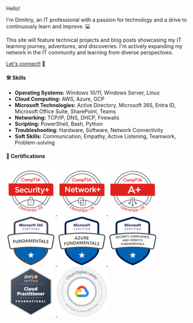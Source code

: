 
Hello! 

I'm Dimitriy, an IT professional with a passion for technology and a drive to continuously learn and improve. 💻

This site will feature technical projects and blog posts showcasing my IT learning journey, adventures, and discoveries. I'm actively expanding my network in the IT community and learning from diverse perspectives.

<a href="https://linkedin.com/in/dleontev" target="_blank" rel="noopener noreferrer">Let's connect!</a> 🤝

#### 🛠️ Skills 


* **Operating Systems:** Windows 10/11, Windows Server, Linux
* **Cloud Computing:** AWS, Azure, GCP
* **Microsoft Technologies:** Active Directory, Microsoft 365, Entra ID, Microsoft Office Suite, SharePoint, Teams
* **Networking:** TCP/IP, DNS, DHCP, Firewalls
* **Scripting:** PowerShell, Bash, Python
* **Troubleshooting:** Hardware, Software, Network Connectivity
* **Soft Skills:** Communication, Empathy, Active Listening, Teamwork, Problem-solving

#### 🎯 Certifications 

<div class="certs">
  <a href="https://www.credly.com/badges/89dce4f4-c73f-422c-8524-27b654fb0cd8/public_url" target="_blank" rel="noopener noreferrer">
    <img src="/assets/certs/comptia-security-ce-certification.png" alt="CompTIA Security+">
  </a>
  <a href="https://www.credly.com/badges/862a93c5-791e-4e71-9253-7857de3998bb/public_url" target="_blank" rel="noopener noreferrer">
    <img src="/assets/certs/comptia-network-ce-certification.1.png" alt="CompTIA Network+">
  </a>
  <a href="https://www.credly.com/badges/42c03b0a-32b0-41a4-9e15-9f3eacfd8d63/public_url" target="_blank" rel="noopener noreferrer">
    <img src="/assets/certs/comptia-a-ce-certification.1.png" alt="CompTIA A+">
  </a>
</div>

<div class="certs">
  <a href="https://learn.microsoft.com/api/credentials/share/en-us/DimitriyLeontev/7967D0AB0C7E1557?sharingId" target="_blank" rel="noopener noreferrer">
    <img src="/assets/certs/ms900.png" alt="Microsoft 365 Fundamentals">
  </a>
  <a href="https://learn.microsoft.com/api/credentials/share/en-us/DimitriyLeontev/9150E0CACB9D0869?sharingId" target="_blank" rel="noopener noreferrer">
    <img src="/assets/certs/az900.png" alt="Microsoft Azure Fundamentals">
  </a>
  <a href="https://learn.microsoft.com/api/credentials/share/en-us/DimitriyLeontev/1BB266E7DCEF2D20?sharingId" target="_blank" rel="noopener noreferrer">
    <img src="/assets/certs/sc900.png" alt="Microsoft Security, Compliance, and Identity Fundamentals">
  </a>
</div>

<div class="certs">
  <a href="https://www.credly.com/badges/dcd09eaf-4bc2-4586-ba00-963f23995a7b/linked_in_profile" target="_blank" rel="noopener noreferrer">
    <img src="/assets/certs/aws-certified-cloud-practitioner.png" alt="AWS Certified Cloud Practitioner">
  </a>
  <a href="https://www.credly.com/badges/01e02437-e84f-4a13-bbf8-f2892be18cda/linked_in_profile" target="_blank" rel="noopener noreferrer">
    <img src="/assets/certs/cloud-digital-leader-certification.png" alt="Google Cloud Digital Leader">
  </a>
</div>

<style>
  /* Basic responsive design for smaller screens */
  @media (max-width: 768px) {
    div.certs {
      display: flex;
      flex-wrap: wrap;
    }

    div.certs a {
      flex: 1 0 30%; 
      box-sizing: border-box;
      margin: 5px;
    }

    div.certs img {
      max-width: 100%; 
      height: auto;
    }
  }

  /* Global image size constraint */
  div.certs img { 
    max-width: 135px; /* Ensures images never exceed 135px */
  }
</style>
